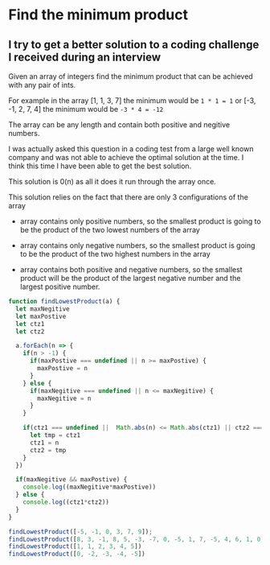 # Find the minimum product

## I try to get a better solution to a coding challenge I received during an interview

Given an array of integers find the minimum product that can be achieved with any pair of ints.

For example in the array [1, 1, 3, 7] the minimum would be `1 * 1 = 1` or [-3, -1, 2, 7, 4] the minimum would be `-3 * 4 = -12`

The array can be any length and contain both positive and negitive numbers.

I was actually asked this question in a coding test from a large well known company and was not able to achieve the optimal solution at the time. I think this time I have been able to get the best solution.

This solution is 0(n) as all it does it run through the array once.

This solution relies on the fact that there are only 3 configurations of the array

- array contains only positive numbers, so the smallest product is going to be the product of the two lowest numbers of the array

- array contains only negative numbers, so the smallest product is going to be the product of the two highest numbers in the array

- array contains both positive and negative numbers, so the smallest product will be the product of the largest negative number and the largest positive number.

```js
function findLowestProduct(a) {
  let maxNegitive
  let maxPostive
  let ctz1
  let ctz2

  a.forEach(n => {
    if(n > -1) {
      if(maxPostive === undefined || n >= maxPostive) {
        maxPostive = n
      } 
    } else {
      if(maxNegitive === undefined || n <= maxNegitive) {
        maxNegitive = n
      } 
    }

    if(ctz1 === undefined ||  Math.abs(n) <= Math.abs(ctz1) || ctz2 === undefined || Math.abs(n) <= Math.abs(ctz2)) {
      let tmp = ctz1
      ctz1 = n
      ctz2 = tmp
    }
  })

  if(maxNegitive && maxPostive) {
    console.log((maxNegitive*maxPostive))
  } else {
    console.log((ctz1*ctz2))
  }
}

findLowestProduct([-5, -1, 0, 3, 7, 9]);
findLowestProduct([8, 3, -1, 8, 5, -3, -7, 0, -5, 1, 7, -5, 4, 6, 1, 0]);
findLowestProduct([1, 1, 2, 3, 4, 5])
findLowestProduct([0, -2, -3, -4, -5])
```
